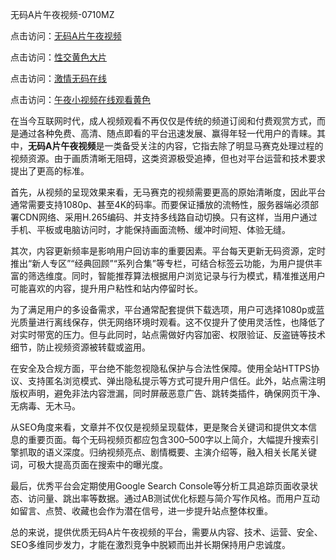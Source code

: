 无码A片午夜视频-0710MZ

点击访问：<a href="https://heiliaowt0d7p.pages.dev">无码A片午夜视频</a>

点击访问：<a href="https://heiliaoga6s9v.pages.dev">性交黄色大片</a>

点击访问：<a href="https://heiliaoow5kzm.pages.dev">激情无码在线</a>

点击访问：<a href="https://heiliaoxwd5i8.pages.dev">午夜小视频在线观看黄色</a>

在当今互联网时代，成人视频观看不再仅仅是传统的频道订阅和付费观赏方式，而是通过各种免费、高清、随点即看的平台迅速发展、赢得年轻一代用户的青睐。其中，**无码A片午夜视频**是一类备受关注的内容，它指去除了明显马赛克处理过程的视频资源。由于画质清晰无阻碍，这类资源极受追捧，但也对平台运营和技术要求提出了更高的标准。

首先，从视频的呈现效果来看，无马赛克的视频需要更高的原始清晰度，因此平台通常需要支持1080p、甚至4K的码率。而要保证播放的流畅性，服务器端必须部署CDN网络、采用H.265编码、并支持多线路自动切换。只有这样，当用户通过手机、平板或电脑访问时，才能保持画面流畅、缓冲时间短、体验无缝。

其次，内容更新频率是影响用户回访率的重要因素。平台每天更新无码资源，定时推出“新人专区”“经典回顾”“系列合集”等专栏，可结合标签云功能，为用户提供丰富的筛选维度。同时，智能推荐算法根据用户浏览记录与行为模式，精准推送用户可能喜欢的内容，提升用户粘性和站内停留时长。

为了满足用户的多设备需求，平台通常配套提供下载选项，用户可选择1080p或蓝光质量进行离线保存，供无网络环境时观看。这不仅提升了使用灵活性，也降低了对实时带宽的压力。但与此同时，站点需做好内容加密、权限验证、反盗链等技术细节，防止视频资源被转载或盗用。

在安全及合规方面，平台绝不能忽视隐私保护与合法性保障。使用全站HTTPS协议、支持匿名浏览模式、弹出隐私提示等方式可提升用户信任。此外，站点需注明版权声明，避免非法内容泄漏，同时屏蔽恶意广告、跳转类插件，确保网页干净、无病毒、无木马。

从SEO角度来看，文章并不仅仅是视频呈现载体，更是聚合关键词和提供文本信息的重要页面。每个无码视频页都应包含300–500字以上简介，大幅提升搜索引擎抓取的语义深度。归纳视频亮点、剧情概要、主演介绍等，融入相关长尾关键词，可极大提高页面在搜索中的曝光度。

最后，优秀平台会定期使用Google Search Console等分析工具追踪页面收录状态、访问量、跳出率等数据。通过AB测试优化标题与简介写作风格。而用户互动如留言、点赞、收藏也会作为潜在信号，进一步提升站点整体权重。

总的来说，提供优质无码A片午夜视频的平台，需要从内容、技术、运营、安全、SEO多维同步发力，才能在激烈竞争中脱颖而出并长期保持用户忠诚度。

<span style="display:none;">[Canonical link]( )</span>
